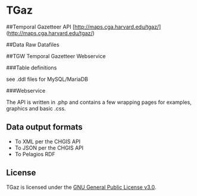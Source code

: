 # TGaz

##Temporal Gazetteer API [http://maps.cga.harvard.edu/tgaz/] (http://maps.cga.harvard.edu/tgaz/)

##Data  Raw Datafiles

##TGW  Temporal Gazetteer Webservice

###Table definitions

see .ddl files for MySQL/MariaDB

###Webservice

The API is written in .php and contains a few wrapping pages for examples, graphics and basic .css.

## Data output formats

* To XML per the CHGIS API
* To JSON per the CHGIS API
* To Pelagios RDF

## License

TGaz is licensed under the [GNU General Public License v3.0](http://www.gnu.org/licenses/gpl.html).
